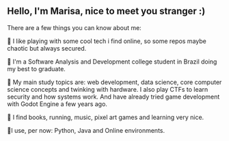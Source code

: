## Hello, I'm Marisa, nice to meet you stranger :)

There are a few things you can know about me:

🎀 I like playing with some cool tech i find online, so some repos maybe chaotic but always secured.

🎀 I'm a Software Analysis and Development college student in Brazil doing my best to graduate.

🎀 My main study topics are: web development, data science, core computer science concepts and twinking with hardware. I also play CTFs to learn security and how systems work. And have already tried game development with Godot Engine a few years ago.

🎀 I find books, running, music, pixel art games and learning very nice.

🎀I use, per now: Python, Java and Online environments. 
